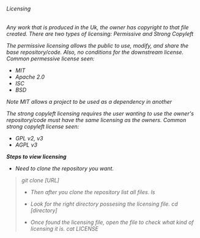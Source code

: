 
<h6>Licensing<h6>
Any work that is produced in the Uk, the owner has copyright to that file created.
There are two types of licensing: Permissive and Strong Copyleft

The permissive licensing allows the public to use, modify, and share the base repository/code. Also, no conditions for the downstream license.
Common permessive license seen:
- MIT
- Apache 2.0
- ISC
- BSD

Note MIT allows a project to be used as a dependency in another

The strong copyleft licensing requires the user wanting to use the owner's repository/code must have the same licensing as the owners.
Common strong copyleft license seen:
- GPL v2, v3
- AGPL v3

<strong>Steps to view licensing</strong>

- Need to clone the repository you want.
<blockquote><p>git clone [URL]</p>

- Then after you clone the repository list all files.
ls

- Look for the right directory possesing the licensing file.
cd [directory]

- Once found the licensing file, open the file to check what kind of licensing it is.
cat LICENSE


